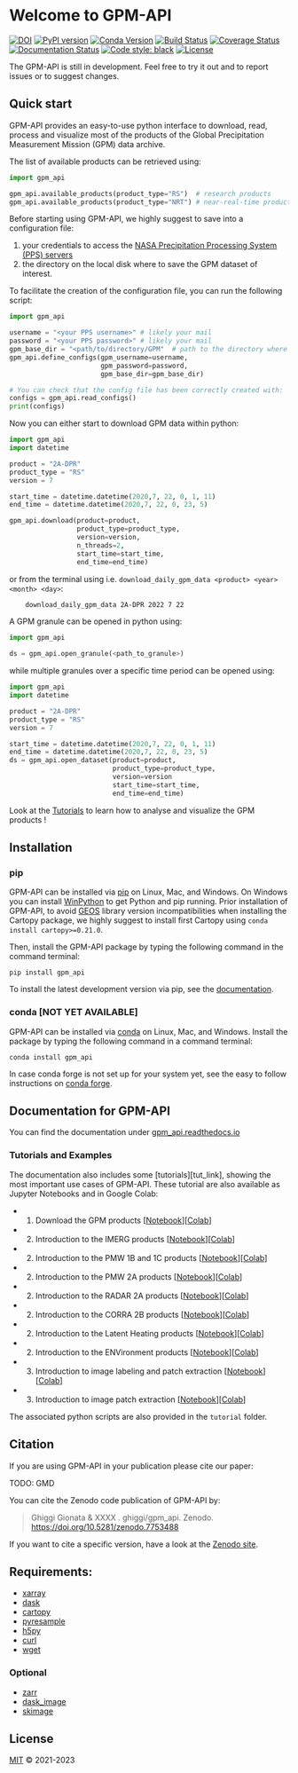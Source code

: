 # Welcome to GPM-API
[![DOI](https://zenodo.org/badge/286664485.svg)](https://zenodo.org/badge/latestdoi/286664485)
[![PyPI version](https://badge.fury.io/py/gpm_api.svg)](https://badge.fury.io/py/gpm_api)
[![Conda Version](https://img.shields.io/conda/vn/conda-forge/gpm_api.svg)](https://anaconda.org/conda-forge/gpm_api)
[![Build Status](https://github.com/ghiggi/gpm_api/workflows/Continuous%20Integration/badge.svg?branch=main)](https://github.com/ghiggi/gpm_api/actions)
[![Coverage Status](https://coveralls.io/repos/github/ghiggi/gpm_api/badge.svg?branch=main)](https://coveralls.io/github/ghiggi/gpm_api?branch=main)
[![Documentation Status](https://readthedocs.org/projects/gpm_api/badge/?version=latest)](https://gpm_api.readthedocs.io/projects/gpm_api/en/stable/?badge=stable)
[![Code style: black](https://img.shields.io/badge/code%20style-black-000000.svg)](https://github.com/ambv/black)
[![License](https://img.shields.io/github/license/ghiggi/gpm_api)](https://github.com/ghiggi/gpm_api/blob/master/LICENSE)

The GPM-API is still in development. Feel free to try it out and to report issues or to suggest changes.

## Quick start
GPM-API provides an easy-to-use python interface to download, read, process and visualize most 
of the products of the Global Precipitation Measurement Mission (GPM) data archive. 

The list of available products can be retrieved using: 

```python
import gpm_api

gpm_api.available_products(product_type="RS")  # research products
gpm_api.available_products(product_type="NRT") # near-real-time products

```

Before starting using GPM-API, we highly suggest to save into a configuration file: 
1. your credentials to access the [NASA Precipitation Processing System (PPS) servers][PPS_link] 
2. the directory on the local disk where to save the GPM dataset of interest. 

To facilitate the creation of the configuration file, you can run the following script: 

```python
import gpm_api

username = "<your PPS username>" # likely your mail 
password = "<your PPS password>" # likely your mail 
gpm_base_dir = "<path/to/directory/GPM"  # path to the directory where to download the data
gpm_api.define_configs(gpm_username=username, 
                       gpm_password=password, 
                       gpm_base_dir=gpm_base_dir)

# You can check that the config file has been correctly created with:
configs = gpm_api.read_configs()
print(configs)

```

Now you can either start to download GPM data within python: 

```python
import gpm_api
import datetime 

product = "2A-DPR"
product_type = "RS"
version = 7

start_time = datetime.datetime(2020,7, 22, 0, 1, 11)
end_time = datetime.datetime(2020,7, 22, 0, 23, 5)

gpm_api.download(product=product, 
                 product_type=product_type,
                 version=version,
                 n_threads=2,
                 start_time=start_time, 
                 end_time=end_time)

```

or from the terminal using i.e. `download_daily_gpm_data <product> <year> <month> <day>`:

```bash
    download_daily_gpm_data 2A-DPR 2022 7 22
```

A GPM granule can be opened in python using: 

```python
import gpm_api

ds = gpm_api.open_granule(<path_to_granule>)

```

while multiple granules over a specific time period can be opened using: 

```python
import gpm_api
import datetime 

product = "2A-DPR"
product_type = "RS"
version = 7

start_time = datetime.datetime(2020,7, 22, 0, 1, 11)
end_time = datetime.datetime(2020,7, 22, 0, 23, 5)
ds = gpm_api.open_dataset(product=product, 
                          product_type=product_type,
                          version=version
                          start_time=start_time, 
                          end_time=end_time)
```

Look at the [Tutorials][tutorial_link] to learn how to analyse and visualize the GPM products !

## Installation


### pip

GPM-API can be installed via [pip][pip_link] on Linux, Mac, and Windows.
On Windows you can install [WinPython][winpy_link] to get Python and pip
running.
Prior installation of GPM-API, to avoid [GEOS](https://libgeos.org/) library version incompatibilities when 
installing the Cartopy package, we highly suggest to install first Cartopy using `conda install cartopy>=0.21.0`.

Then, install the GPM-API package by typing the following command in the command terminal:

    pip install gpm_api

To install the latest development version via pip, see the
[documentation][doc_install_link].

### conda [NOT YET AVAILABLE]

GPM-API can be installed via [conda][conda_link] on Linux, Mac, and Windows.
Install the package by typing the following command in a command terminal:

    conda install gpm_api

In case conda forge is not set up for your system yet, see the easy to follow
instructions on [conda forge][conda_forge_link].


## Documentation for GPM-API

You can find the documentation under [gpm_api.readthedocs.io][doc_link]

### Tutorials and Examples

The documentation also includes some [tutorials][tut_link], showing the most important use cases of GPM-API.
These tutorial are also available as Jupyter Notebooks and in Google Colab:

- 1. Download the GPM products [[Notebook][tut1_download_link]][[Colab][colab1_download_link]]
- 2. Introduction to the IMERG products [[Notebook][tut2_imerg_link]][[Colab][colab2_imerg_link]]
- 2. Introduction to the PMW 1B and 1C products [[Notebook][tut2_pmw1bc_link]][[Colab][colab_pmw1bc_link]]
- 2. Introduction to the PMW 2A products [[Notebook][tut2_pmw2a_link]][[Colab][colab2_pmw2a_link]]
- 2. Introduction to the RADAR 2A products [[Notebook][tut2_radar_2a_link]][[Colab][colab2_radar_2a_link]]
- 2. Introduction to the CORRA 2B products [[Notebook][tut2_corra_2b_link]][[Colab][colab2_corra_2b_link]]
- 2. Introduction to the Latent Heating products [[Notebook][tut2_lh_link]][[Colab][colab2_lh_link]]
- 2. Introduction to the ENVironment products [[Notebook][tut2_env_link]][[Colab][colab2_env_link]]
- 3. Introduction to image labeling and patch extraction [[Notebook][tut3_label_link]][[Colab][colab3_label_link]]
- 3. Introduction to image patch extraction [[Notebook][tut3_patch_link]][[Colab][colab3_patch_link]]
 
The associated python scripts are also provided in the `tutorial` folder.

## Citation

If you are using GPM-API in your publication please cite our paper:

TODO: GMD

You can cite the Zenodo code publication of GPM-API by:

> Ghiggi Gionata & XXXX . ghiggi/gpm_api. Zenodo. https://doi.org/10.5281/zenodo.7753488

If you want to cite a specific version, have a look at the [Zenodo site](https://doi.org/10.5281/zenodo.7753488).

## Requirements:

- [xarray](https://docs.xarray.dev/en/stable/)
- [dask](https://www.dask.org/)
- [cartopy](https://scitools.org.uk/cartopy/docs/latest/)
- [pyresample](https://pyresample.readthedocs.io/en/latest/)
- [h5py](https://github.com/h5py/h5py)
- [curl](https://curl.se/)
- [wget](https://www.gnu.org/software/wget/)

### Optional

- [zarr](https://zarr.readthedocs.io/en/stable/)
- [dask_image](https://image.dask.org/en/latest/)
- [skimage](https://scikit-image.org/)

## License

[MIT][license_link] © 2021-2023


[PPS_link]: https://gpm.nasa.gov/data/sources/pps-research
[tutorial_link]: https://github.com/ghiggi/gpm_api/tree/master#tutorials-and-examples

[pip_link]: https://pypi.org/project/gstools
[conda_link]: https://docs.conda.io/en/latest/miniconda.html
[conda_forge_link]: https://github.com/conda-forge/gpm_api-feedstock#installing-gpm_api
[conda_pip]: https://docs.conda.io/projects/conda/en/latest/user-guide/tasks/manage-pkgs.html#installing-non-conda-packages
[pipiflag]: https://pip-python3.readthedocs.io/en/latest/reference/pip_install.html?highlight=i#cmdoption-i
[winpy_link]: https://winpython.github.io/

[license_link]: https://github.com/ghiggi/gpm_api/blob/main/LICENSE
 
[doc_link]: https://gpm_api.readthedocs.io/projects/gpm_api/en/stable/
[doc_install_link]: https://gpm_api.readthedocs.io/projects/gpm_api/en/stable/#pip

[tut1_download_link]: https://github.com/ghiggi/gpm_api/tree/master/tutorials
[colab1_download_link]: https://github.com/ghiggi/gpm_api/tree/master/tutorials

[tut2_imerg_link]: https://github.com/ghiggi/gpm_api/tree/master/tutorials
[colab2_imerg_link]: https://github.com/ghiggi/gpm_api/tree/master/tutorials

[tut2_pmw1bc_link]: https://github.com/ghiggi/gpm_api/tree/master/tutorials
[colab_pmw1bc_link]: https://github.com/ghiggi/gpm_api/tree/master/tutorials

[tut2_pmw2a_link]: https://github.com/ghiggi/gpm_api/tree/master/tutorials
[colab2_pmw2a_link]: https://github.com/ghiggi/gpm_api/tree/master/tutorials

[tut2_radar_2a_link]: https://github.com/ghiggi/gpm_api/tree/master/tutorials
[colab2_radar_2a_link]: https://github.com/ghiggi/gpm_api/tree/master/tutorials

[tut2_corra_2b_link]: https://github.com/ghiggi/gpm_api/tree/master/tutorials
[colab2_corra_2b_link]: https://github.com/ghiggi/gpm_api/tree/master/tutorials

[tut2_lh_link]: https://github.com/ghiggi/gpm_api/tree/master/tutorials
[colab2_lh_link]: https://github.com/ghiggi/gpm_api/tree/master/tutorials

[tut2_env_link]: https://github.com/ghiggi/gpm_api/tree/master/tutorials
[colab2_env_link]: https://github.com/ghiggi/gpm_api/tree/master/tutorials

[tut3_label_link]: https://github.com/ghiggi/gpm_api/tree/master/tutorials
[colab3_label_link]: https://github.com/ghiggi/gpm_api/tree/master/tutorials

[tut3_patch_link]: https://github.com/ghiggi/gpm_api/tree/master/tutorials
[colab3_patch_link]: https://github.com/ghiggi/gpm_api/tree/master/tutorials
 
 
